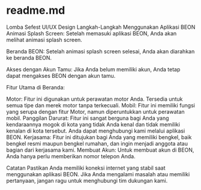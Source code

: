 # readme.md
Lomba Sefest UI/UX Design
Langkah-Langkah Menggunakan Aplikasi BEON
Animasi Splash Screen: Setelah memasuki aplikasi BEON, Anda akan melihat animasi splash screen.

Beranda BEON: Setelah animasi splash screen selesai, Anda akan diarahkan ke beranda BEON.

Akses dengan Akun Tamu: Jika Anda belum memiliki akun, Anda tetap dapat mengakses BEON dengan akun tamu.

Fitur Utama di Beranda:

Motor: Fitur ini digunakan untuk perawatan motor Anda. Tersedia untuk semua tipe dan merek motor tanpa terkecuali.
Mobil: Fitur ini memiliki fungsi yang serupa dengan fitur Motor, namun diperuntukkan untuk perawatan mobil.
Panggilan Darurat: Fitur ini sangat berguna bagi Anda yang kendaraannya mogok di kota yang tidak Anda kenal dan tidak memiliki kenalan di kota tersebut. Anda dapat menghubungi kami melalui aplikasi BEON.
Kerjasama: Fitur ini ditujukan bagi Anda yang memiliki bengkel, baik bengkel resmi maupun bengkel rumahan, dan ingin menjadi anggota atau bagian dari kerjasama kami.
Membuat Akun: Untuk membuat akun di BEON, Anda hanya perlu memberikan nomor telepon Anda.

Catatan
Pastikan Anda memiliki koneksi internet yang stabil saat menggunakan aplikasi BEON.
Jika Anda mengalami masalah atau memiliki pertanyaan, jangan ragu untuk menghubungi tim dukungan kami.
